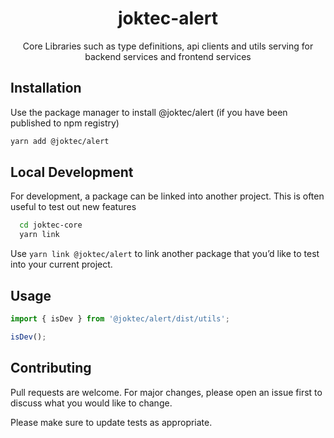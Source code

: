 <div align="center">
  <h1>joktec-alert</h1>
  <p>Core Libraries such as type definitions, api clients and utils serving for backend services and frontend services</p>
</div>

## Installation

Use the package manager to install @joktec/alert (if you have been published to npm registry)

```bash
yarn add @joktec/alert
```

## Local Development
For development, a package can be linked into another project. This is often useful to test out new features

```bash
  cd joktec-core
  yarn link
```

Use `yarn link @joktec/alert` to link another package that you’d like to test into your current project.

## Usage

```javascript
import { isDev } from '@joktec/alert/dist/utils';

isDev();
```

## Contributing

Pull requests are welcome. For major changes, please open an issue first to discuss what you would like to change.

Please make sure to update tests as appropriate.
